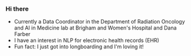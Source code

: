 ### Hi there

- Currently a Data Coordinator in the Department of Radiation Oncology and AI in Medicine lab at Brigham and Women's Hospital and Dana Farber
- I have an interest in NLP for electronic health records (EHR)
- Fun fact: I just got into longboarding and I'm loving it!

<!--
**to do list:
- finish updating other projects
- add in google image scraper
- 

-->
